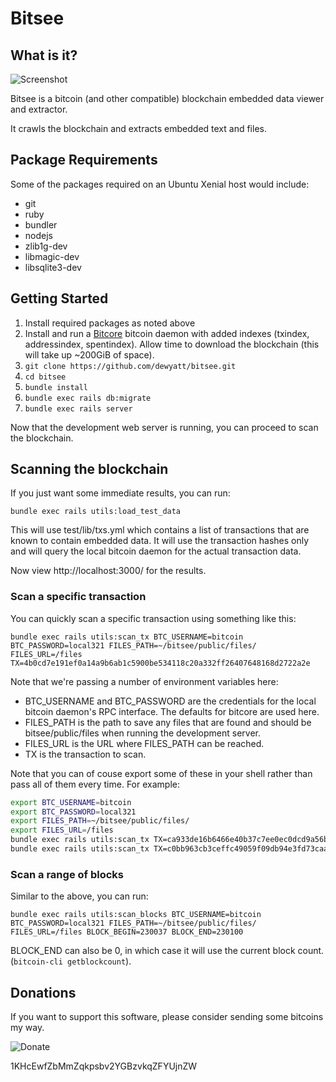 # Bitsee

## What is it?
![Screenshot](/../screenshots/screenshots/bitsee.png?raw=true "Screenshot")

Bitsee is a bitcoin (and other compatible) blockchain embedded data viewer and extractor.

It crawls the blockchain and extracts embedded text and files.

## Package Requirements
Some of the packages required on an Ubuntu Xenial host would include:
* git
* ruby
* bundler
* nodejs
* zlib1g-dev
* libmagic-dev
* libsqlite3-dev

## Getting Started
1. Install required packages as noted above
2. Install and run a [Bitcore](https://bitcore.io/guides/full-node/) bitcoin daemon with added indexes (txindex, addressindex, spentindex). Allow time to download the blockchain (this will take up ~200GiB of space).
3. `git clone https://github.com/dewyatt/bitsee.git`
4. `cd bitsee`
5. `bundle install`
6. `bundle exec rails db:migrate`
7. `bundle exec rails server`

Now that the development web server is running, you can proceed to scan the blockchain.

## Scanning the blockchain
If you just want some immediate results, you can run:

`bundle exec rails utils:load_test_data`

This will use test/lib/txs.yml which contains a list of transactions that are known to contain embedded data.
It will use the transaction hashes only and will query the local bitcoin daemon for the actual transaction data.

Now view http://localhost:3000/ for the results.

### Scan a specific transaction
You can quickly scan a specific transaction using something like this:

`bundle exec rails utils:scan_tx BTC_USERNAME=bitcoin BTC_PASSWORD=local321 FILES_PATH=~/bitsee/public/files/ FILES_URL=/files TX=4b0cd7e191ef0a14a9b6ab1c5900be534118c20a332ff26407648168d2722a2e`

Note that we're passing a number of environment variables here:
* BTC_USERNAME and BTC_PASSWORD are the credentials for the local bitcoin daemon's RPC interface. The defaults for bitcore are used here.
* FILES_PATH is the path to save any files that are found and should be bitsee/public/files when running the development server.
* FILES_URL is the URL where FILES_PATH can be reached.
* TX is the transaction to scan.

Note that you can of couse export some of these in your shell rather than pass all of them every time. For example:
```sh
export BTC_USERNAME=bitcoin
export BTC_PASSWORD=local321
export FILES_PATH=~/bitsee/public/files/
export FILES_URL=/files
bundle exec rails utils:scan_tx TX=ca933de16b6466e40b37c7ee0ec0dcd9a56bc365a567a5fff81ba4927dd61e23
bundle exec rails utils:scan_tx TX=c0bb963cb3ceffc49059f09db94e3fd73caa3b7a8e005160d49e99020ff6b51a:
```

### Scan a range of blocks

Similar to the above, you can run:

`bundle exec rails utils:scan_blocks BTC_USERNAME=bitcoin BTC_PASSWORD=local321 FILES_PATH=~/bitsee/public/files/ FILES_URL=/files BLOCK_BEGIN=230037 BLOCK_END=230100`

BLOCK_END can also be 0, in which case it will use the current block count. (`bitcoin-cli getblockcount`).

## Donations

If you want to support this software, please consider sending some bitcoins my way.

![Donate](https://chart.googleapis.com/chart?chs=250x250&cht=qr&chl=bitcoin:1KHcEwfZbMmZqkpsbv2YGBzvkqZFYUjnZW)

1KHcEwfZbMmZqkpsbv2YGBzvkqZFYUjnZW
